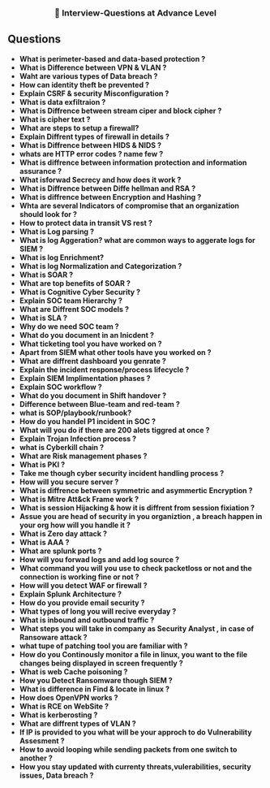 
<h3 align="center"> 📝 Interview-Questions at Advance Level </h3>

## Questions


- **What is perimeter-based and data-based protection ?**
- **What is Difference between VPN & VLAN ?**
- **Waht are various types of Data breach ?**
- **How can identity theft be prevented ?**
- **Explain CSRF & security Misconfiguration ?**
- **What is data exfiltraion ?**
- **What is Diffrence between stream ciper and block cipher ?**
- **What is cipher text ?**
- **What are steps to setup a firewall?**
- **Explain Diffrent types of firewall in details ?**
- **What is Diffrence between HIDS & NIDS ?**
- **whats are HTTP error codes ? name few ?**
- **What is diffrence between information protection and information assurance ?**
- **What isforwad Secrecy and how does it work ?**
- **What is Diffrence between Diffe hellman and RSA ?**
- **What is diffrence between Encryption and Hashing ?**
- **Whta are several Indicators of compromise that an organization should look for ?**
- **How to protect data in transit VS rest ?**
- **What is Log parsing ?**
- **What is log Aggeration? what are common ways to aggerate logs for SIEM ?**
- **What is log Enrichment?**
- **What is log Normalization and Categorization ?**
- **What is SOAR ?**
- **What are top benefits of SOAR ?**
- **What is Cognitive Cyber Security ?**
- **Explain SOC team Hierarchy ?**
- **What are Diffrent SOC models ?**
- **What is SLA ?**
- **Why do we need SOC team ?**
- **What do you document in an Inicdent ?**
- **What ticketing tool you have worked on ?**
- **Apart from SIEM what other tools have you worked on ?**
- **What are diffrent dashboard you genrate ?**
- **Explain the incident response/process lifecycle ?**
- **Explain SIEM Implimentation phases ?**
- **Explain SOC workflow ?**
- **What do you document in Shift handover ?**
- **Difference between Blue-team and red-team ?**
- **what is SOP/playbook/runbook?**
- **How do you handel P1 incident in SOC ?**
- **What will you do if there are 200 alets tiggred at once ?**
- **Explain Trojan Infection process ?**
- **what is Cyberkill chain ?**
- **What are Risk management phases ?**
- **What is PKI ?**
- **Take me though cyber security incident handling process ?**
- **How will you secure server ?**
- **What is diffrence between symmetric and asymmertic Encryption ?**
- **What is Mitre Att&ck Frame work ?**
- **What is session Hijacking & how it is diffrent from session fixiation ?**
- **Assue you are head of security in you organiztion , a breach happen in your org how will you handle it ?**
- **What is Zero day attack ?**
- **What is AAA ?**
- **What are splunk ports ?**
- **How will you forwad logs and add log source ?**
- **What command you will you use to check packetloss or not and the connection is working fine or not ?**
- **How will you detect WAF or firewall ?**
- **Explain Splunk Architecture ?**
- **How do you provide email security ?**
- **What types of long you will recive everyday ?**
- **What is inbound and outbound traffic ?**
- **What steps you will take in company as Security Analyst , in case of Ransoware attack ?**
- **what tupe of patching tool you are familiar with ?**
- **How do you Continously monitor a file in linux, you want to the file changes being displayed in screen frequently ?**
- **What is web Cache poisoning ?**
- **How you Detect Ransomware though SIEM ?**
- **What is difference in Find & locate in linux ?**
- **How does OpenVPN works ?**
- **What is RCE on WebSite ?**
- **What is kerberosting ?**
- **What are diffrent types of VLAN ?**
- **If IP is provided to you what will be your approch to do Vulnerability Assesment ?**
- **How to avoid looping while sending packets from one switch to another ?**
- **How you stay updated with currenty threats,vulerabilities, security issues, Data breach ?**

